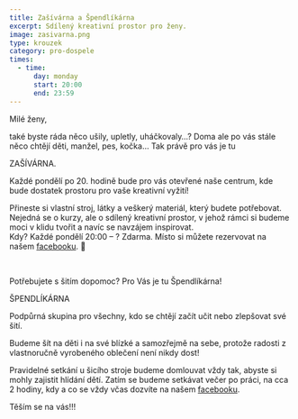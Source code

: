 ```yaml
---
title: Zašívárna a Špendlíkárna
excerpt: Sdílený kreativní prostor pro ženy.
image: zasivarna.png
type: krouzek
category: pro-dospele
times:
  - time:
      day: monday
      start: 20:00
      end: 23:59
---
```

Milé ženy,

také byste ráda něco ušily, upletly, uháčkovaly…? Doma ale po vás stále něco chtějí děti, manžel, pes, kočka… Tak právě pro vás je tu

ZAŠÍVÁRNA.

Každé pondělí po 20. hodině bude pro vás otevřené naše centrum, kde bude dostatek prostoru pro vaše kreativní vyžití!

Přineste si vlastní stroj, látky a veškerý materiál, který budete potřebovat.\
Nejedná se o kurzy, ale o sdílený kreativní prostor, v jehož rámci si budeme moci v klidu tvořit a navíc se navzájem inspirovat.\
Kdy? Každé pondělí 20:00 – ? Zdarma. Místo si můžete rezervovat na našem [facebooku](https://www.facebook.com/events/233708380858456/). 🙂

 

Potřebujete s šitím dopomoc? Pro Vás je tu Špendlíkárna!

ŠPENDLÍKÁRNA

Podpůrná skupina pro všechny, kdo se chtějí začít učit nebo zlepšovat své šití.

Budeme šít na děti i na své blízké a samozřejmě na sebe, protože radosti z vlastnoručně vyrobeného oblečení není nikdy dost!

Pravidelné setkání u šicího stroje budeme domlouvat vždy tak, abyste si mohly zajistit hlídání dětí. Zatím se budeme setkávat večer po práci, na cca 2 hodiny, kdy a co se vždy včas dozvíte na našem [facebooku](https://www.facebook.com/groups/442639723158529/).

Těším se na vás!!!